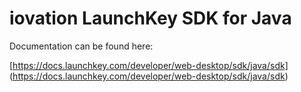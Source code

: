 # iovation LaunchKey SDK for Java

Documentation can be found here:

[https://docs.launchkey.com/developer/web-desktop/sdk/java/sdk]
(https://docs.launchkey.com/developer/web-desktop/sdk/java/sdk)
